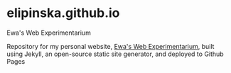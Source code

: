 # elipinska.github.io
Ewa's Web Experimentarium

Repository for my personal website, <a href="http://elipinska.github.io">Ewa's Web Experimentarium</a>, built using Jekyll, an open-source static site generator, and deployed to Github Pages
